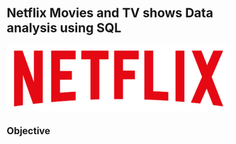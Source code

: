 # Netflix Movies and TV shows Data analysis using SQL
![NETFLIX LOGO](https://github.com/Nandeesh79/netflix_sql_project/blob/main/logo.png )
## Objective

